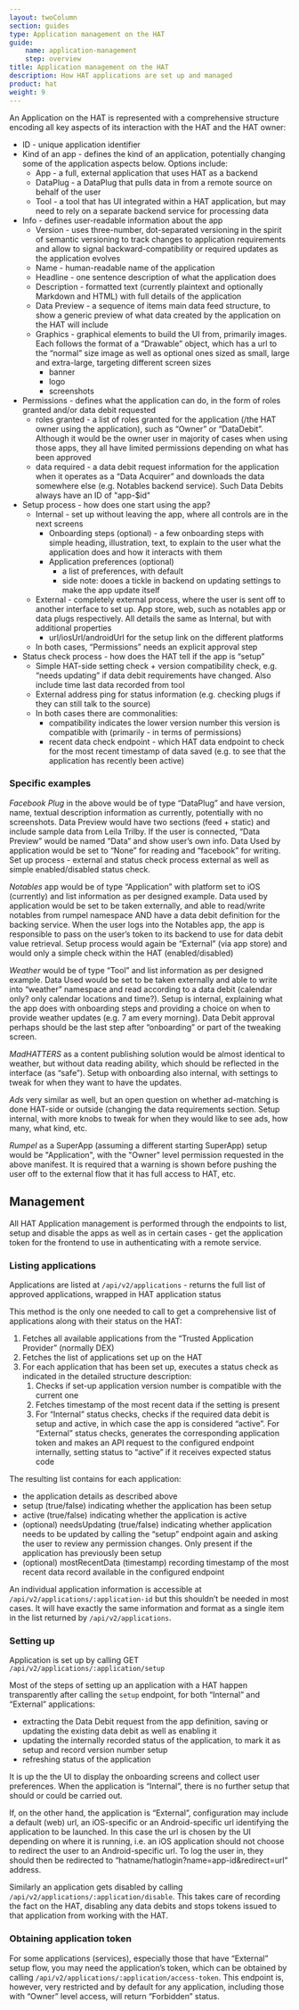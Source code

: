 ```yaml
---
layout: twoColumn
section: guides
type: Application management on the HAT
guide: 
    name: application-management
    step: overview
title: Application management on the HAT
description: How HAT applications are set up and managed
product: hat
weight: 9
---
```


An Application on the HAT is represented with a comprehensive structure encoding all key aspects of its interaction with the HAT and the HAT owner:

- ID - unique application identifier
- Kind of an app - defines the kind of an application, potentially changing some of the application aspects below. Options include:
    - App - a full, external application that uses HAT as a backend
    - DataPlug - a DataPlug that pulls data in from a remote source on behalf of the user
    - Tool - a tool that has UI integrated within a HAT application, but may need to rely on a separate backend service for processing data
- Info - defines user-readable information about the app
    - Version - uses three-number, dot-separated versioning in the spirit of semantic versioning to track changes to application requirements and allow to signal backward-compatibility or required updates as the application evolves
    - Name - human-readable name of the application
    - Headline - one sentence description of what the application does
    - Description - formatted text (currently plaintext and optionally Markdown and HTML) with full details of the application
    - Data Preview - a sequence of items main data feed structure, to show a generic preview of what data created by the application on the HAT will include
    - Graphics - graphical elements to build the UI from, primarily images. Each follows the format of a “Drawable” object, which has a url to the “normal” size image as well as optional ones sized as small, large and extra-large, targeting different screen sizes
        - banner
        - logo
        - screenshots
- Permissions - defines what the application can do, in the form of roles granted and/or data debit requested
    - roles granted - a list of roles granted for the application (/the HAT owner using the application), such as “Owner” or “DataDebit”. Although it would be the owner user in majority of cases when using those apps, they all have limited permissions depending on what has been approved
    - data required - a data debit request information for the application when it operates as a “Data Acquirer” and downloads the data somewhere else (e.g. Notables backend service). Such Data Debits always have an ID of "app-$id"
- Setup process - how does one start using the app?
    - Internal - set up without leaving the app, where all controls are in the next screens
        - Onboarding steps (optional) - a few onboarding steps with simple heading, illustration, text, to explain to the user what the application does and how it interacts with them
        - Application preferences (optional)
            - a list of preferences, with default 
            - side note: dooes a tickle in backend on updating settings to make the app update itself
    - External - completely external process, where the user is sent off to another interface to set up. App store, web, such as notables app or data plugs respectively. All details the same as Internal, but with additional properties
        - url/iosUrl/androidUrl for the setup link on the different platforms
    - In both cases, “Permissions” needs an explicit approval step
- Status check process - how does the HAT tell if the app is “setup”
    - Simple HAT-side setting check + version compatibility check, e.g. “needs updating” if data debit requirements have changed. Also include time last data recorded from tool
    - External address ping for status information (e.g. checking plugs if they can still talk to the source)
    - In both cases there are commonalities:
        - compatibility indicates the lower version number this version is compatible with (primarily - in terms of permissions)
        - recent data check endpoint - which HAT data endpoint to check for the most recent timestamp of data saved (e.g. to see that the application has recently been active)


### Specific examples

*Facebook Plug* in the above would be of type “DataPlug” and have version, name, textual description information as currently, potentially with no screenshots. Data Preview would have two sections (feed + static) and include sample data from Leila Trilby. If the user is connected, “Data Preview” would be named “Data” and show user’s own info. Data Used by application would be set to “None” for reading and “facebook” for writing. Set up process - external and status check process external as well as simple enabled/disabled status check.

*Notables* app would be of type “Application” with platform set to iOS (currently) and list information as per designed example. Data used by application would be set to be taken externally, and able to read/write notables from rumpel namespace AND have a data debit definition for the backing service. When the user logs into the Notables app, the app is responsible to pass on the user’s token to its backend to use for data debit value retrieval. Setup process would again be “External” (via app store) and would only a simple check within the HAT (enabled/disabled)

*Weather* would be of type “Tool” and list information as per designed example. Data Used would be set to be taken externally and able to write into “weather” namespace and read according to a data debit (calendar only? only calendar locations and time?). Setup is internal, explaining what the app does with onboarding steps and providing a choice on when to provide weather updates (e.g. 7 am every morning). Data Debit approval perhaps should be the last step after “onboarding” or part of the tweaking screen.

*MadHATTERS* as a content publishing solution would be almost identical to weather, but without data reading ability, which should be reflected in the interface (as “safe”). Setup with onboarding also internal, with settings to tweak for when they want to have the updates.

*Ads* very similar as well, but an open question on whether ad-matching is done HAT-side or outside (changing the data requirements section. Setup internal, with more knobs to tweak for when they would like to see ads, how many, what kind, etc.

*Rumpel* as a SuperApp (assuming a different starting SuperApp) setup would be "Application", with the "Owner" level permission requested in the above manifest. It is required that a warning is shown before pushing the user off to the external flow that it has full access to HAT, etc. 

## Management

All HAT Application management is performed through the endpoints to list, setup and disable the apps as well as in certain cases - get the application token for the frontend to use in authenticating with a remote service.


### Listing applications

Applications are listed at `/api/v2/applications` - returns the full list of approved applications, wrapped in HAT application status


This method is the only one needed to call to get a comprehensive list of applications along with their status on the HAT:
1. Fetches all available applications from the “Trusted Application Provider” (normally DEX)
2. Fetches the list of applications set up on the HAT
3. For each application that has been set up, executes a status check as indicated in the detailed structure description:
    1. Checks if set-up application version number is compatible with the current one
    2. Fetches timestamp of the most recent data if the setting is present
    3. For “Internal” status checks, checks if the required data debit is setup and active, in which case the app is considered “active”. For “External” status checks, generates the corresponding application token and makes an API request to the configured endpoint internally, setting status to “active” if it receives expected status code

The resulting list contains for each application:
- the application details as described above
- setup (true/false) indicating whether the application has been setup
- active (true/false) indicating whether the application is active
- (optional) needsUpdating (true/false) indicating whether application needs to be updated by calling the “setup” endpoint again and asking the user to review any permission changes. Only present if the application has previously been setup
- (optional) mostRecentData (timestamp) recording timestamp of the most recent data record available in the configured endpoint


An individual application information is accessible at `/api/v2/applications/:application-id` but this shouldn’t be needed in most cases. It will have exactly the same information and format as a single item in the list returned by `/api/v2/applications`.

### Setting up

Application is set up by calling GET `/api/v2/applications/:application/setup`

Most of the steps of setting up an application with a HAT happen transparently after calling the `setup` endpoint, for both “Internal” and “External” applications:
- extracting the Data Debit request from the app definition, saving or updating the existing data debit as well as enabling it
- updating the internally recorded status of the application, to mark it as setup and record version number setup
- refreshing status of the application

It is up the the UI to display the onboarding screens and collect user preferences. When the application is “Internal”, there is no further setup that should or could be carried out.

If, on the other hand, the application is “External”, configuration may include a default (web) url, an iOS-specific or an Android-specific url identifying the application to be launched. In this case the url is chosen by the UI depending on where it is running, i.e. an iOS application should not choose to redirect the user to an Android-specific url. To log the user in, they should then be redirected to “hatname/hatlogin?name=app-id&redirect=url” address.

Similarly an application gets disabled by calling `/api/v2/applications/:application/disable`. This takes care of recording the fact on the HAT, disabling any data debits and stops tokens issued to that application from working with the HAT.


### Obtaining application token

For some applications (services), especially those that have “External” setup flow, you may need the application’s token, which can be obtained by calling `/api/v2/applications/:application/access-token`. This endpoint is, however, very restricted and by default for any application, including those with “Owner” level access, will return “Forbidden” status.





<nav class="pager-nav">
<a href="" style="display:none;"></a>
<a href="" style="display:none;"></a>
</nav>
